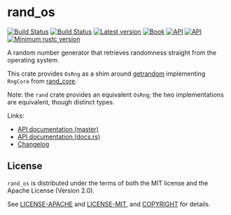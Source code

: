 # rand_os

[![Build Status](https://travis-ci.org/rust-random/rand.svg?branch=master)](https://travis-ci.org/rust-random/rand)
[![Build Status](https://ci.appveyor.com/api/projects/status/github/rust-random/rand?svg=true)](https://ci.appveyor.com/project/rust-random/rand)
[![Latest version](https://img.shields.io/crates/v/rand_os.svg)](https://crates.io/crates/rand_os)
[![Book](https://img.shields.io/badge/book-master-yellow.svg)](https://rust-random.github.io/book/)
[![API](https://img.shields.io/badge/api-master-yellow.svg)](https://rust-random.github.io/rand/rand_os)
[![API](https://docs.rs/rand_os/badge.svg)](https://docs.rs/rand_os)
[![Minimum rustc version](https://img.shields.io/badge/rustc-1.32+-lightgray.svg)](https://github.com/rust-random/rand#rust-version-requirements)

A random number generator that retrieves randomness straight from the
operating system.

This crate provides `OsRng` as a shim around
[getrandom](https://crates.io/crates/getrandom)
implementing `RngCore` from [rand_core](https://crates.io/crates/rand_core).

Note: the `rand` crate provides an equivalent `OsRng`; the two implementations
are equivalent, though distinct types.

Links:

-   [API documentation (master)](https://rust-random.github.io/rand/rand_os)
-   [API documentation (docs.rs)](https://docs.rs/rand_os)
-   [Changelog](CHANGELOG.md)

## License

`rand_os` is distributed under the terms of both the MIT license and the
Apache License (Version 2.0).

See [LICENSE-APACHE](LICENSE-APACHE) and [LICENSE-MIT](LICENSE-MIT), and
[COPYRIGHT](COPYRIGHT) for details.

